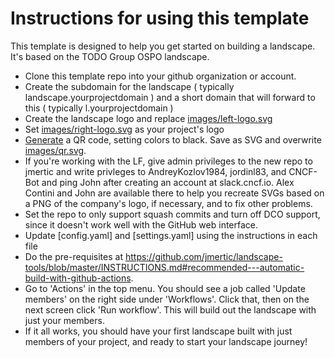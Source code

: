 # Instructions for using this template

This template is designed to help you get started on building a landscape. It's based on the TODO Group OSPO landscape.

- Clone this template repo into your github organization or account.
- Create the subdomain for the landscape ( typically landscape.yourprojectdomain ) and a short domain that will forward to this ( typically l.yourprojectdomain )
- Create the landscape logo and replace [images/left-logo.svg](images/left-logo.svg)
- Set [images/right-logo.svg](images/right-logo.svg) as your project's logo
- [Generate](https://www.qrcode-monkey.com) a QR code, setting colors to black. Save as SVG and overwrite [images/qr.svg](images/qr.svg).
- If you're working with the LF, give admin privileges to the new repo to jmertic and write privleges to AndreyKozlov1984, jordinl83, and CNCF-Bot and ping John after creating an account at slack.cncf.io. Alex Contini and John are available there to help you recreate SVGs based on a PNG of the company's logo, if necessary, and to fix other problems.
- Set the repo to only support squash commits and turn off DCO support, since it doesn't work well with the GitHub web interface.
- Update [config.yaml] and [settings.yaml] using the instructions in each file
- Do the pre-requisites at https://github.com/jmertic/landscape-tools/blob/master/INSTRUCTIONS.md#recommended---automatic-build-with-github-actions.
- Go to 'Actions' in the top menu. You should see a job called 'Update members' on the right side under 'Workflows'. Click that, then on the next screen click 'Run workflow'. This will build out the landscape with just your members.
- If it all works, you should have your first landscape built with just members of your project, and ready to start your landscape journey!
